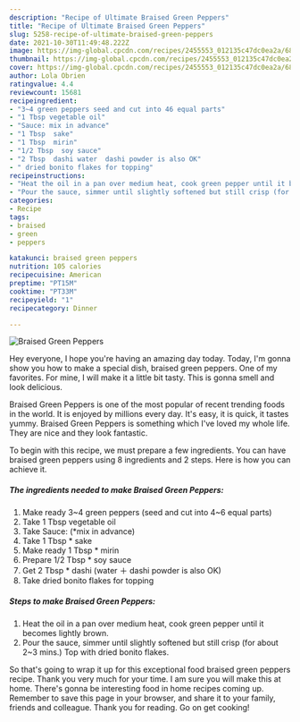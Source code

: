 ```yaml
---
description: "Recipe of Ultimate Braised Green Peppers"
title: "Recipe of Ultimate Braised Green Peppers"
slug: 5258-recipe-of-ultimate-braised-green-peppers
date: 2021-10-30T11:49:48.222Z
image: https://img-global.cpcdn.com/recipes/2455553_012135c47dc0ea2a/680x482cq70/braised-green-peppers-recipe-main-photo.jpg
thumbnail: https://img-global.cpcdn.com/recipes/2455553_012135c47dc0ea2a/680x482cq70/braised-green-peppers-recipe-main-photo.jpg
cover: https://img-global.cpcdn.com/recipes/2455553_012135c47dc0ea2a/680x482cq70/braised-green-peppers-recipe-main-photo.jpg
author: Lola Obrien
ratingvalue: 4.4
reviewcount: 15681
recipeingredient:
- "3~4 green peppers seed and cut into 46 equal parts"
- "1 Tbsp vegetable oil"
- "Sauce: mix in advance"
- "1 Tbsp  sake"
- "1 Tbsp  mirin"
- "1/2 Tbsp  soy sauce"
- "2 Tbsp  dashi water  dashi powder is also OK"
- " dried bonito flakes for topping"
recipeinstructions:
- "Heat the oil in a pan over medium heat, cook green pepper until it becomes lightly brown."
- "Pour the sauce, simmer until slightly softened but still crisp (for about 2~3 mins.) Top with dried bonito flakes."
categories:
- Recipe
tags:
- braised
- green
- peppers

katakunci: braised green peppers 
nutrition: 105 calories
recipecuisine: American
preptime: "PT15M"
cooktime: "PT33M"
recipeyield: "1"
recipecategory: Dinner

---
```



![Braised Green Peppers](https://img-global.cpcdn.com/recipes/2455553_012135c47dc0ea2a/680x482cq70/braised-green-peppers-recipe-main-photo.jpg)

Hey everyone, I hope you're having an amazing day today. Today, I'm gonna show you how to make a special dish, braised green peppers. One of my favorites. For mine, I will make it a little bit tasty. This is gonna smell and look delicious.

Braised Green Peppers is one of the most popular of recent trending foods in the world. It is enjoyed by millions every day. It's easy, it is quick, it tastes yummy. Braised Green Peppers is something which I've loved my whole life. They are nice and they look fantastic.




To begin with this recipe, we must prepare a few ingredients. You can have braised green peppers using 8 ingredients and 2 steps. Here is how you can achieve it.

<!--inarticleads1-->

##### The ingredients needed to make Braised Green Peppers:

1. Make ready 3~4 green peppers (seed and cut into 4~6 equal parts)
1. Take 1 Tbsp vegetable oil
1. Take Sauce: (*mix in advance)
1. Take 1 Tbsp * sake
1. Make ready 1 Tbsp * mirin
1. Prepare 1/2 Tbsp * soy sauce
1. Get 2 Tbsp * dashi (water ＋ dashi powder is also OK)
1. Take  dried bonito flakes for topping




<!--inarticleads2-->

##### Steps to make Braised Green Peppers:

1. Heat the oil in a pan over medium heat, cook green pepper until it becomes lightly brown.
1. Pour the sauce, simmer until slightly softened but still crisp (for about 2~3 mins.) Top with dried bonito flakes.




So that's going to wrap it up for this exceptional food braised green peppers recipe. Thank you very much for your time. I am sure you will make this at home. There's gonna be interesting food in home recipes coming up. Remember to save this page in your browser, and share it to your family, friends and colleague. Thank you for reading. Go on get cooking!
